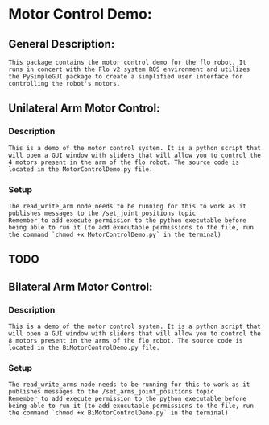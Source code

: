 # Motor Control Demo:

##  General Description:

    This package contains the motor control demo for the flo robot. It runs in concert with the Flo v2 system ROS environment and utilizes the PySimpleGUI package to create a simplified user interface for controlling the robot's motors. 

## Unilateral Arm Motor Control:

### Description

    This is a demo of the motor control system. It is a python script that will open a GUI window with sliders that will allow you to control the 4 motors present in the arm of the flo robot. The source code is located in the MotorControlDemo.py file. 

### Setup

    The read_write_arm node needs to be running for this to work as it publishes messages to the /set_joint_positions topic
    Remember to add execute permission to the python executable before being able to run it (to add exucutable permissions to the file, run the command `chmod +x MotorControlDemo.py` in the terminal)


## TODO
## Bilateral Arm Motor Control:

### Description

    This is a demo of the motor control system. It is a python script that will open a GUI window with sliders that will allow you to control the 8 motors present in the arms of the flo robot. The source code is located in the BiMotorControlDemo.py file. 

### Setup

    The read_write_arms node needs to be running for this to work as it publishes messages to the /set_arms_joint_positions topic
    Remember to add execute permission to the python executable before being able to run it (to add exucutable permissions to the file, run the command `chmod +x BiMotorControlDemo.py` in the terminal)